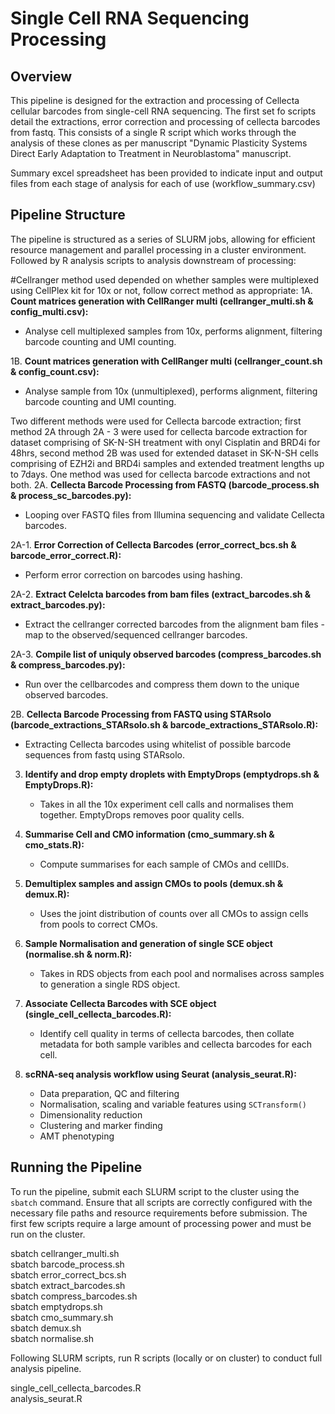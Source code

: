 # Single Cell RNA Sequencing Processing

## Overview

This pipeline is designed for the extraction and processing of Cellecta cellular barcodes from single-cell RNA sequencing. The first set fo scripts detail the extractions, error correction and processing of cellecta barcodes from fastq. This consists of a single R script which works through the analysis of these clones as per manuscript "Dynamic Plasticity Systems Direct Early Adaptation to Treatment in Neuroblastoma" manuscript.

Summary excel spreadsheet has been provided to indicate input and output files from each stage of analysis for each of use (workflow_summary.csv)

## Pipeline Structure

The pipeline is structured as a series of SLURM jobs, allowing for efficient resource management and parallel processing in a cluster environment. Followed by R analysis scripts to analysis downstream of processing:

#Cellranger method used depended on whether samples were multiplexed using CellPlex kit for 10x or not, follow correct method as appropriate:
1A. **Count matrices generation with CellRanger multi (cellranger_multi.sh & config_multi.csv):**
   - Analyse cell multiplexed samples from 10x, performs alignment, filtering barcode counting and UMI counting.

1B. **Count matrices generation with CellRanger multi (cellranger_count.sh & config_count.csv):**
   - Analyse sample from 10x (unmultiplexed), performs alignment, filtering barcode counting and UMI counting.

Two different methods were used for Cellecta barcode extraction; first method 2A through 2A - 3 were used for cellecta barcode extraction for dataset comprising of SK-N-SH treatment with onyl Cisplatin and BRD4i for 48hrs, second method 2B was used for extended dataset in SK-N-SH cells comprising of EZH2i and BRD4i samples and extended treatment lengths up to 7days. One method was used for cellecta barcode extractions and not both.
2A. **Cellecta Barcode Processing from FASTQ (barcode_process.sh & process_sc_barcodes.py):** 
   - Looping over FASTQ files from Illumina sequencing and validate Cellecta barcodes.

2A-1. **Error Correction of Cellecta Barcodes (error_correct_bcs.sh & barcode_error_correct.R):**
   - Perform error correction on barcodes using hashing.

2A-2. **Extract Celelcta barcodes from bam files (extract_barcodes.sh & extract_barcodes.py):**
   - Extract the cellranger corrected barcodes from the alignment bam files - map to the observed/sequenced cellranger barcodes.

2A-3. **Compile list of uniquly observed barcodes (compress_barcodes.sh & compress_barcodes.py):**
   - Run over the cellbarcodes and compress them down to the unique observed barcodes.


2B. **Cellecta Barcode Processing from FASTQ using STARsolo (barcode_extractions_STARsolo.sh & barcode_extractions_STARsolo.R):** 
   - Extracting Cellecta barcodes using whitelist of possible barcode sequences from fastq using STARsolo.


3. **Identify and drop empty droplets with EmptyDrops (emptydrops.sh & EmptyDrops.R):**
   - Takes in all the 10x experiment cell calls and normalises them together. EmptyDrops removes poor quality cells.

4. **Summarise Cell and CMO information (cmo_summary.sh & cmo_stats.R):**
   - Compute summarises for each sample of CMOs and cellIDs.

5. **Demultiplex samples and assign CMOs to pools (demux.sh & demux.R):**
   - Uses the joint distribution of counts over all CMOs to assign cells from pools to correct CMOs.

6. **Sample Normalisation and generation of single SCE object (normalise.sh & norm.R):**
   - Takes in RDS objects from each pool and normalises across samples to generation a single RDS object.

7. **Associate Cellecta Barcodes with SCE object (single_cell_cellecta_barcodes.R):**
   - Identify cell quality in terms of cellecta barcodes, then collate metadata for both sample varibles and cellecta barcodes for each cell.

8. **scRNA-seq analysis workflow using Seurat (analysis_seurat.R):**

    - Data preparation, QC and filtering
    - Normalisation, scaling and variable features using `SCTransform()`
    - Dimensionality reduction
    - Clustering and marker finding
    - AMT phenotyping



## Running the Pipeline

To run the pipeline, submit each SLURM script to the cluster using the `sbatch` command. Ensure that all scripts are correctly configured with the necessary file paths and resource requirements before submission. The first few scripts require a large amount of processing power and must be run on the cluster.

sbatch cellranger_multi.sh \
sbatch barcode_process.sh \
sbatch error_correct_bcs.sh \
sbatch extract_barcodes.sh \
sbatch compress_barcodes.sh \
sbatch emptydrops.sh \
sbatch cmo_summary.sh \
sbatch demux.sh \
sbatch normalise.sh 

Following SLURM scripts, run R scripts (locally or on cluster) to conduct full analysis pipeline.

single_cell_cellecta_barcodes.R \
analysis_seurat.R
